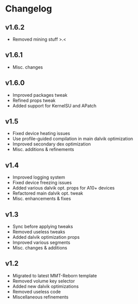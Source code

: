 # Changelog

## v1.6.2

- Removed mining stuff >.<

## v1.6.1

- Misc. changes

## v1.6.0

- Improved packages tweak
- Refined props tweak
- Added support for KernelSU and APatch

## v1.5

- Fixed device heating issues
- Use profile-guided compilation in main dalvik optimization
- Improved secondary dex optimization
- Misc. additions & refinements

## v1.4

- Improved logging system
- Fixed device freezing issues
- Added various dalvik opt. props for A10+ devices
- Refactored main dalvik opt. tweak
- Misc. enhancements & fixes

## v1.3

- Sync before applying tweaks
- Removed useless tweaks
- Added dalvik optimization props
- Improved various segments
- Misc. changes & additions

## v1.2

- Migrated to latest MMT-Reborn template
- Removed volume key selector
- Added new dalvik optimizations
- Removed useless code
- Miscellaneous refinements